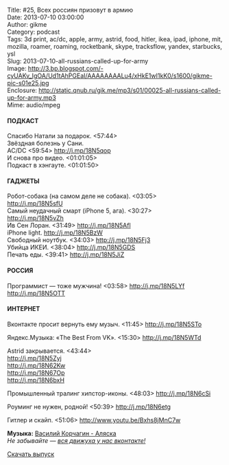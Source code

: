 Title: #25, Всех россиян призовут в армию  
Date: 2013-07-10 03:00:00  
Author: gikme  
Category: podcast  
Tags: 3d print, ac/dc, apple, army, astrid, food, hitler, ikea, ipad, iphone, mit, mozilla, roamer, roaming, rocketbank, skype, tracksflow, yandex, starbucks, ysl  
Slug: 2013-07-10-all-russians-called-up-for-army  
Image: http://3.bp.blogspot.com/-cyUAKv_IgOA/Ud1tAhPGEaI/AAAAAAAALu4/xHkE1wI1kK0/s1600/gikme-pic-s01e25.jpg  
Enclosure: http://static.qnub.ru/gik.me/mp3/s01/00025-all-russians-called-up-for-army.mp3  
Mime: audio/mpeg

#### ПОДКАСТ

Спасибо Натали за подарок. \<57:44\>  
Звёздная болезнь у Сани.  
AC/DC \<59:54\> <http://j.mp/18N5qop>  
И снова про видео. \<01:01:05\>  
Подкаст в хэнгауте. \<01:01:50\>

#### ГАДЖЕТЫ

Робот-собака (на самом деле не собака). \<03:05\>  
<http://j.mp/18N5sfU>  
Самый неудачный смарт (iPhone 5, ага). \<30:27\>  
<http://j.mp/18N5vZh>  
Ив Сен Лоран. \<31:49\> <http://j.mp/18N5Afl>  
iPhone light. <http://j.mp/18N5BzW>  
Свободный ноутбук. \<34:03\> <http://j.mp/18N5Fj3>  
Убийца ИКЕИ. \<38:04\> <http://j.mp/18N5GDS>  
Печать еды. \<39:41\> <http://j.mp/18N5JiZ>

#### РОССИЯ

Программист — тоже мужчина! \<03:58\> <http://j.mp/18N5LYf>  
<http://j.mp/18N5OTT>

#### ИНТЕРНЕТ

Вконтакте просит вернуть ему музыч. \<11:45\> <http://j.mp/18N5STo>

Яндекс.Музыка: «The Best From VK». \<15:30\> <http://j.mp/18N5WTd>

Astrid закрывается. \<43:44\>   
<http://j.mp/18N5Zyj>  
<http://j.mp/18N62Kw>  
<http://j.mp/18N67Op>  
<http://j.mp/18N6bxH>

Промышленный тралинг хипстор-иконы. \<48:03\> <http://j.mp/18N6cSi>

Роуминг не нужен, родной! \<50:39\> <http://j.mp/18N6etg>

Гитлер и скайп. \<51:06\> <http://www.youtu.be/Bxhs8jMnC7w>

**Музыка:** [Василий Корчагин - Аляска](http://vk.com/bacc3)  
*Не забывайте — [вся движуха у нас вконтакте!](http://vk.com/gikme)*

[Скачать выпуск](http://static.qnub.ru/gik.me/mp3/s01/00025-all-russians-called-up-for-army.mp3)

